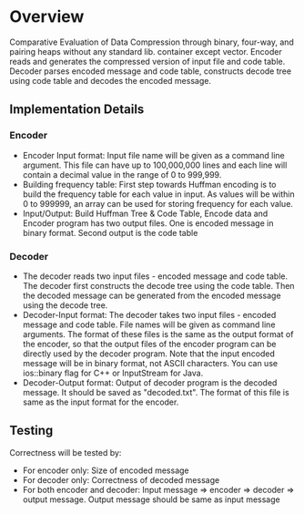 # Overview

Comparative Evaluation of Data Compression through binary, four-way, and pairing heaps without any standard lib. container except vector. Encoder reads and generates the compressed version of input file and code table. 
Decoder parses encoded message and code table, constructs decode tree using code table and decodes the encoded message.

## Implementation Details

### Encoder

- Encoder Input format: Input file name will be given as a command line argument. This file can have up to 100,000,000 lines and each line will contain a decimal value in the range of 0 to 999,999.
- Building frequency table: First step towards Huffman encoding is to build the frequency table for each value in input. As values will be within 0 to 999999, an array can be used for storing frequency for each value. 
- Input/Output: Build Huffman Tree & Code Table, Encode data and Encoder program has two output files. One is encoded message in binary format. Second output is the code table

### Decoder

- The decoder reads two input files - encoded message and code table. The decoder first constructs the decode tree using the code table. Then the decoded message can be generated from the encoded message using the decode tree.
- Decoder-Input format: The decoder takes two input files - encoded message and code table. File names will be given as command line arguments. The format of these files is the same as the output format of the encoder, so that the output files of the encoder program can be directly used by the decoder program. 
Note that the input encoded message will be in binary format, not ASCII characters. You can use ios::binary flag for C++ or InputStream for Java.
- Decoder-Output format: Output of decoder program is the decoded message. It should be saved as "decoded.txt". The format of this file is same as the input format for the encoder.

## Testing 

Correctness will be tested by:
- For encoder only: Size of encoded message
- For decoder only: Correctness of decoded message
- For both encoder and decoder: Input message => encoder => decoder => output message. Output message should be same as input message

